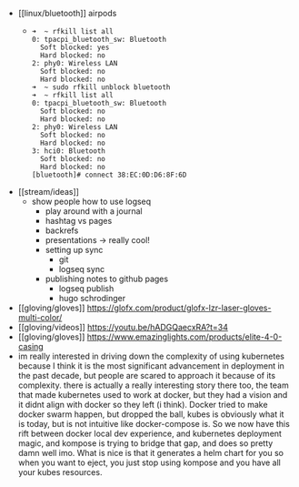 - [[linux/bluetooth]] airpods
	- ```
	  ➜  ~ rfkill list all
	  0: tpacpi_bluetooth_sw: Bluetooth
	  	Soft blocked: yes
	  	Hard blocked: no
	  2: phy0: Wireless LAN
	  	Soft blocked: no
	  	Hard blocked: no
	  ➜  ~ sudo rfkill unblock bluetooth
	  ➜  ~ rfkill list all              
	  0: tpacpi_bluetooth_sw: Bluetooth
	  	Soft blocked: no
	  	Hard blocked: no
	  2: phy0: Wireless LAN
	  	Soft blocked: no
	  	Hard blocked: no
	  3: hci0: Bluetooth
	  	Soft blocked: no
	  	Hard blocked: no
	  [bluetooth]# connect 38:EC:0D:D6:8F:6D
	  ```
- [[stream/ideas]]
	- show people how to use logseq
		- play around with a journal
		- hashtag vs pages
		- backrefs
		- presentations -> really cool!
		- setting up sync
			- git
			- logseq sync
		- publishing notes to github pages
			- logseq publish
			- hugo schrodinger
- [[gloving/gloves]] https://glofx.com/product/glofx-lzr-laser-gloves-multi-color/
- [[gloving/videos]] https://youtu.be/hADGQaecxRA?t=34
- [[gloving/gloves]] https://www.emazinglights.com/products/elite-4-0-casing
- im really interested in driving down the complexity of using kubernetes because I think it is the most significant advancement in deployment in the past decade, but people are scared to approach it because of its complexity. there is actually a really interesting story there too, the team that made kubernetes used to work at docker, but they had a vision and it didnt align with docker so they left (i think). Docker tried to make docker swarm happen, but dropped the ball, kubes is obviously what it is today, but is not intuitive like docker-compose is. So we now have this rift between docker local dev experience, and kubernetes deployment magic, and kompose is trying to bridge that gap, and does so pretty damn well imo. What is nice is that it generates a helm chart for you so when you want to eject, you just stop using kompose and you have all your kubes resources.